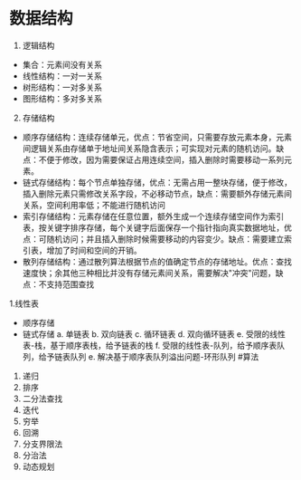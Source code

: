 # 数据结构
1. 逻辑结构
  * 集合：元素间没有关系
  * 线性结构：一对一关系
  * 树形结构：一对多关系
  * 图形结构：多对多关系
2. 存储结构
  * 顺序存储结构：连续存储单元，优点：节省空间，只需要存放元素本身，元素间逻辑关系由存储单于地址间关系隐含表示；可实现对元素的随机访问。缺点：不便于修改，因为需要保证占用连续空间，插入删除时需要移动一系列元素。
  * 链式存储结构：每个节点单独存储，优点：无需占用一整块存储，便于修改，插入删除元素只需修改关系字段，不必移动节点，缺点：需要额外存储元素间关系，空间利用率低；不能进行随机访问
  * 索引存储结构：元素存储在任意位置，额外生成一个连续存储空间作为索引表，按关键字排序存储，每个关键字后面保存一个指针指向真实数据地址，优点：可随机访问；并且插入删除时候需要移动的内容变少。缺点：需要建立索引表，增加了时间和空间的开销。
  * 散列存储结构：通过散列算法根据节点的值确定节点的存储地址。优点：查找速度快；余其他三种相比并没有存储元素间关系，需要解决"冲突"问题，缺点：不支持范围查找

1.线性表
 * 顺序存储
 * 链式存储
 a. 单链表
 b. 双向链表
 c. 循环链表
 d. 双向循环链表
 e. 受限的线性表-栈，基于顺序表栈，给予链表的栈
 f. 受限的线性表-队列，给予顺序表队列，给予链表队列
 e. 解决基于顺序表队列溢出问题-环形队列
#算法
1. 递归
2. 排序
3. 二分法查找
4. 迭代
5. 穷举
6. 回溯
7. 分支界限法
8. 分治法
9. 动态规划
